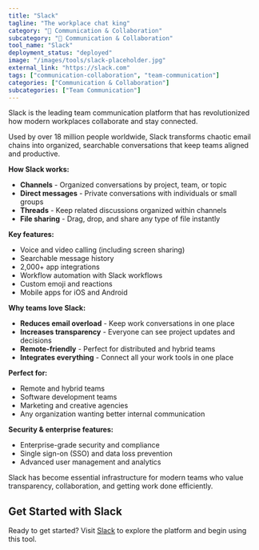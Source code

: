 ```yaml
---
title: "Slack"
tagline: "The workplace chat king"
category: "💬 Communication & Collaboration"
subcategory: "💬 Communication & Collaboration"
tool_name: "Slack"
deployment_status: "deployed"
image: "/images/tools/slack-placeholder.jpg"
external_link: "https://slack.com"
tags: ["communication-collaboration", "team-communication"]
categories: ["Communication & Collaboration"]
subcategories: ["Team Communication"]
---
```

Slack is the leading team communication platform that has revolutionized how modern workplaces collaborate and stay connected.

Used by over 18 million people worldwide, Slack transforms chaotic email chains into organized, searchable conversations that keep teams aligned and productive.

**How Slack works:**
- **Channels** - Organized conversations by project, team, or topic
- **Direct messages** - Private conversations with individuals or small groups
- **Threads** - Keep related discussions organized within channels
- **File sharing** - Drag, drop, and share any type of file instantly

**Key features:**
- Voice and video calling (including screen sharing)
- Searchable message history
- 2,000+ app integrations
- Workflow automation with Slack workflows
- Custom emoji and reactions
- Mobile apps for iOS and Android

**Why teams love Slack:**
- **Reduces email overload** - Keep work conversations in one place
- **Increases transparency** - Everyone can see project updates and decisions
- **Remote-friendly** - Perfect for distributed and hybrid teams
- **Integrates everything** - Connect all your work tools in one place

**Perfect for:**
- Remote and hybrid teams
- Software development teams
- Marketing and creative agencies
- Any organization wanting better internal communication

**Security & enterprise features:**
- Enterprise-grade security and compliance
- Single sign-on (SSO) and data loss prevention
- Advanced user management and analytics

Slack has become essential infrastructure for modern teams who value transparency, collaboration, and getting work done efficiently.

## Get Started with Slack

Ready to get started? Visit [Slack](https://slack.com) to explore the platform and begin using this tool.